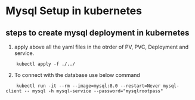 # Mysql Setup in kubernetes

## steps to create mysql deployment in kubernetes

1. apply above all the yaml files in the otrder of PV, PVC, Deployment and service.

```
    kubectl apply -f ./../
```

2. To connect with the database use below command 

```
    kubectl run -it --rm --image=mysql:8.0 --restart=Never mysql-client -- mysql -h mysql-service --password="mysqlrootpass"
```